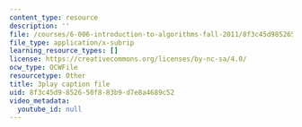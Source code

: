 ```yaml
---
content_type: resource
description: ''
file: /courses/6-006-introduction-to-algorithms-fall-2011/8f3c45d9852650f883b9d7e8a4689c52_5JxShDZ_ylo.vtt
file_type: application/x-subrip
learning_resource_types: []
license: https://creativecommons.org/licenses/by-nc-sa/4.0/
ocw_type: OCWFile
resourcetype: Other
title: 3play caption file
uid: 8f3c45d9-8526-50f8-83b9-d7e8a4689c52
video_metadata:
  youtube_id: null
---
```

